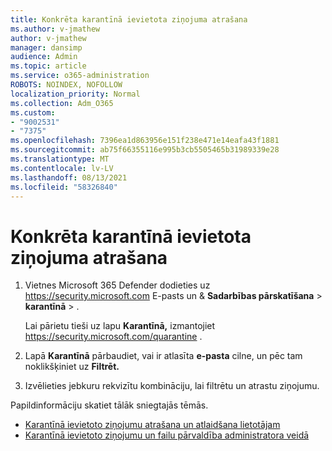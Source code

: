 ```yaml
---
title: Konkrēta karantīnā ievietota ziņojuma atrašana
ms.author: v-jmathew
author: v-jmathew
manager: dansimp
audience: Admin
ms.topic: article
ms.service: o365-administration
ROBOTS: NOINDEX, NOFOLLOW
localization_priority: Normal
ms.collection: Adm_O365
ms.custom:
- "9002531"
- "7375"
ms.openlocfilehash: 7396ea1d863956e151f238e471e14eafa43f1881
ms.sourcegitcommit: ab75f66355116e995b3cb5505465b31989339e28
ms.translationtype: MT
ms.contentlocale: lv-LV
ms.lasthandoff: 08/13/2021
ms.locfileid: "58326840"
---
```

# <a name="find-a-specific-quarantined-message"></a>Konkrēta karantīnā ievietota ziņojuma atrašana

1. Vietnes Microsoft 365 Defender dodieties uz <https://security.microsoft.com> E-pasts un & **Sadarbības pārskatīšana** \> **karantīnā** \> .

   Lai pārietu tieši uz lapu **Karantīnā,** izmantojiet <https://security.microsoft.com/quarantine> .

2. Lapā **Karantīnā** pārbaudiet, vai ir atlasīta **e-pasta** cilne, un pēc tam noklikšķiniet uz **Filtrēt.**
3. Izvēlieties jebkuru rekvizītu kombināciju, lai filtrētu un atrastu ziņojumu.

Papildinformāciju skatiet tālāk sniegtajās tēmās.

- [Karantīnā ievietoto ziņojumu atrašana un atlaidšana lietotājam](https://docs.microsoft.com/microsoft-365/security/office-365-security/find-and-release-quarantined-messages-as-a-user)
- [Karantīnā ievietoto ziņojumu un failu pārvaldība administratora veidā](https://docs.microsoft.com/microsoft-365/security/office-365-security/manage-quarantined-messages-and-files)
